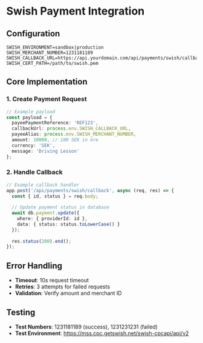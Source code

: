 # Swish Payment Integration

## Configuration
```env
SWISH_ENVIRONMENT=sandbox|production
SWISH_MERCHANT_NUMBER=1231181189
SWISH_CALLBACK_URL=https://api.yourdomain.com/api/payments/swish/callback
SWISH_CERT_PATH=/path/to/swish.pem
```

## Core Implementation

### 1. Create Payment Request
```typescript
// Example payload
const payload = {
  payeePaymentReference: 'REF123',
  callbackUrl: process.env.SWISH_CALLBACK_URL,
  payeeAlias: process.env.SWISH_MERCHANT_NUMBER,
  amount: 10000, // 100 SEK in öre
  currency: 'SEK',
  message: 'Driving Lesson'
};
```

### 2. Handle Callback
```typescript
// Example callback handler
app.post('/api/payments/swish/callback', async (req, res) => {
  const { id, status } = req.body;
  
  // Update payment status in database
  await db.payment.update({
    where: { providerId: id },
    data: { status: status.toLowerCase() }
  });
  
  res.status(200).end();
});
```

## Error Handling
- **Timeout**: 10s request timeout
- **Retries**: 3 attempts for failed requests
- **Validation**: Verify amount and merchant ID

## Testing
- **Test Numbers**: 1231181189 (success), 1231231231 (failed)
- **Test Environment**: https://mss.cpc.getswish.net/swish-cpcapi/api/v2
